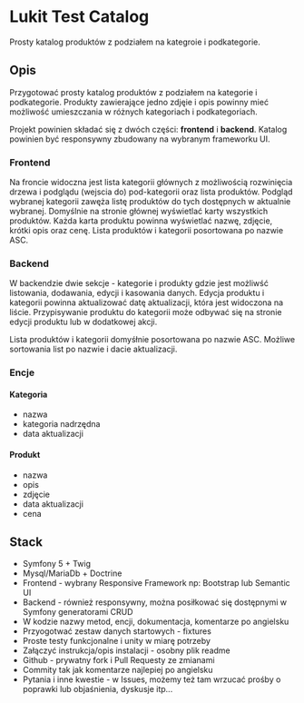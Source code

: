 # Lukit Test Catalog
Prosty katalog produktów z podziałem na kategroie i podkategorie.

## Opis

Przygotować prosty katalog produktów z podziałem na kategorie i podkategorie. 
Produkty zawierające jedno zdjęie i opis powinny mieć możliwość umieszczania w różnych kategoriach i podkategoriach.

Projekt powinien składać się z dwóch części: **frontend** i **backend**.
Katalog powinien być responsywny zbudowany na wybranym frameworku UI.

### Frontend

Na froncie widoczna jest lista kategorii głównych z możliwością rozwinięcia drzewa i podglądu (wejscia do) pod-kategorii oraz lista produktów.
Podgląd wybranej kategorii zawęża listę produktów do tych dostępnych w aktualnie wybranej.
Domyślnie na stronie głównej wyświetlać karty wszystkich produktów. 
Każda karta produktu powinna wyświetlać nazwę, zdjęcie, krótki opis oraz cenę.
Lista produktów i kategorii posortowana po nazwie ASC.

### Backend

W backendzie dwie sekcje - kategorie i produkty gdzie jest możliwść listowania, dodawania, edycji i kasowania danych.
Edycja produktu i kategorii powinna aktualizować datę aktualizacji, która jest widoczona na liście.
Przypisywanie produktu do kategorii może odbywać się na stronie edycji produktu lub w dodatkowej akcji.

Lista produktów i kategorii domyśłnie posortowana po nazwie ASC. Możliwe sortowania list po nazwie i dacie aktualizacji.

### Encje

#### Kategoria

- nazwa
- kategoria nadrzędna
- data aktualizacji

#### Produkt

- nazwa 
- opis
- zdjęcie
- data aktualizacji
- cena

## Stack

- Symfony 5 + Twig
- Mysql/MariaDb + Doctrine
- Frontend - wybrany Responsive Framework np: Bootstrap lub Semantic UI
- Backend - również responsywny, można posiłkować się dostępnymi w Symfony generatorami CRUD
- W kodzie nazwy metod, encji, dokumentacja, komentarze po angielsku
- Przyogotwać zestaw danych startowych - fixtures
- Proste testy funkcjonalne i unity w miarę potrzeby
- Załączyć instrukcja/opis instalacji - osobny plik readme
- Github - prywatny fork i Pull Requesty ze zmianami
- Commity tak jak komentarze najlepiej po angielsku
- Pytania i inne kwestie - w Issues, możemy też tam wrzucać prośby o poprawki lub objaśnienia, dyskusje itp...
